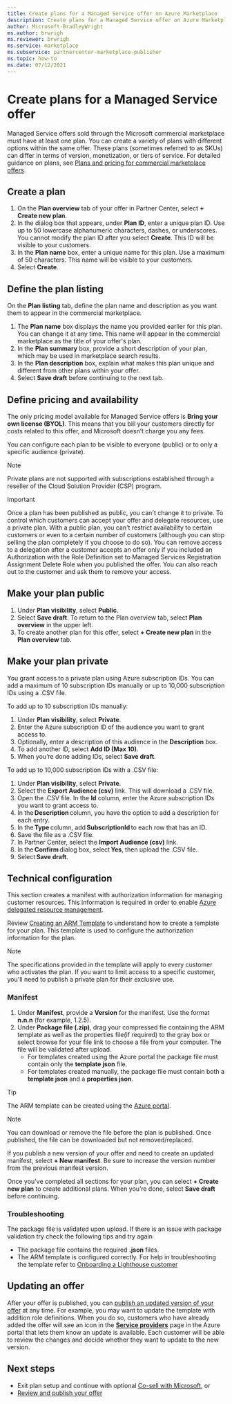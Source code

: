 ```yaml
---
title: Create plans for a Managed Service offer on Azure Marketplace
description: Create plans for a Managed Service offer on Azure Marketplace.
author: Microsoft-BradleyWright
ms.author: brwrigh
ms.reviewer: brwrigh
ms.service: marketplace
ms.subservice: partnercenter-marketplace-publisher
ms.topic: how-to
ms.date: 07/12/2021
---
```


# Create plans for a Managed Service offer

Managed Service offers sold through the Microsoft commercial marketplace must have at least one plan. You can create a variety of plans with different options within the same offer. These plans (sometimes referred to as SKUs) can differ in terms of version, monetization, or tiers of service. For detailed guidance on plans, see [Plans and pricing for commercial marketplace offers](./plans-pricing.md).

## Create a plan

1. On the **Plan overview** tab of your offer in Partner Center, select **+ Create new plan**.
2. In the dialog box that appears, under **Plan ID**, enter a unique plan ID. Use up to 50 lowercase alphanumeric characters, dashes, or underscores. You cannot modify the plan ID after you select **Create**. This ID will be visible to your customers.
3. In the **Plan name** box, enter a unique name for this plan. Use a maximum of 50 characters. This name will be visible to your customers.
4. Select **Create**.

## Define the plan listing

On the **Plan listing** tab, define the plan name and description as you want them to appear in the commercial marketplace.

1. The **Plan name** box displays the name you provided earlier for this plan. You can change it at any time. This name will appear in the commercial marketplace as the title of your offer's plan.
2. In the **Plan summary** box, provide a short description of your plan, which may be used in marketplace search results.
3. In the **Plan description** box, explain what makes this plan unique and different from other plans within your offer.
4. Select **Save draft** before continuing to the next tab.

## Define pricing and availability

The only pricing model available for Managed Service offers is **Bring your own license (BYOL)**. This means that you bill your customers directly for costs related to this offer, and Microsoft doesn’t charge you any fees.

You can configure each plan to be visible to everyone (public) or to only a specific audience (private).

> [!NOTE]
> Private plans are not supported with subscriptions established through a reseller of the Cloud Solution Provider (CSP) program.

> [!IMPORTANT]
> Once a plan has been published as public, you can't change it to private. To control which customers can accept your offer and delegate resources, use a private plan. With a public plan, you can't restrict availability to certain customers or even to a certain number of customers (although you can stop selling the plan completely if you choose to do so). You can remove access to a delegation after a customer accepts an offer only if you included an Authorization with the Role Definition set to Managed Services Registration Assignment Delete Role when you published the offer. You can also reach out to the customer and ask them to remove your access.

## Make your plan public

1. Under **Plan visibility**, select **Public**.
2. Select **Save draft**. To return to the Plan overview tab, select **Plan overview** in the upper left.
3. To create another plan for this offer, select **+ Create new plan** in the **Plan overview** tab.

## Make your plan private

You grant access to a private plan using Azure subscription IDs. You can add a maximum of 10 subscription IDs manually or up to 10,000 subscription IDs using a .CSV file.

To add up to 10 subscription IDs manually:

1. Under **Plan visibility**, select **Private**.
2. Enter the Azure subscription ID of the audience you want to grant access to.
3. Optionally, enter a description of this audience in the **Description** box.
4. To add another ID, select **Add ID (Max 10)**.
5. When you’re done adding IDs, select **Save draft**.

To add up to 10,000 subscription IDs with a .CSV file:

1. Under **Plan visibility**, select **Private**.
2. Select the **Export Audience (csv)** link. This will download a .CSV file.
3. Open the .CSV file. In the **Id** column, enter the Azure subscription IDs you want to grant access to.
4. In the **Description** column, you have the option to add a description for each entry.
5. In the **Type** column, add **SubscriptionId** to each row that has an ID.
6. Save the file as a .CSV file.
7. In Partner Center, select the **Import Audience (csv)** link.
8. In the **Confirm** dialog box, select **Yes**, then upload the .CSV file.
9. Select **Save draft**.

## Technical configuration

This section creates a manifest with authorization information for managing customer resources. This information is required in order to enable [Azure delegated resource management](../lighthouse/concepts/architecture.md).

Review [Creating an ARM Template](../lighthouse/how-to/onboard-customer.md#create-an-azure-resource-manager-template) to understand how to create a template for your plan. This template is used to configure the authorization information for the plan.

> [!NOTE]
> The specifications provided in the template will apply to every customer who activates the plan. If you want to limit access to a specific customer, you'll need to publish a private plan for their exclusive use.

### Manifest

1. Under **Manifest**, provide a **Version** for the manifest. Use the format **n.n.n** (for example, 1.2.5).
2. Under **Package file (.zip)**, drag your compressed fie containing the ARM template as well as the properties file(if required) to the gray box or select browse for your file link to choose a file from your computer. The file will be validated after upload.
    - For templates created using the Azure portal the package file must contain only the **template json** file.
    - For templates created manually, the package file must contain both a **template json** and a **properties json**.  

>[!Tip]
>The ARM template can be created using the [Azure portal](../lighthouse/how-to/onboard-customer.md#create-your-template-in-the-azure-portal).

>[!Note]
>You can download or remove the file before the plan is published. Once published, the file can be downloaded but not removed/replaced.

If you publish a new version of your offer and need to create an updated manifest, select **+ New manifest**. Be sure to increase the version number from the previous manifest version.

Once you've completed all sections for your plan, you can select **+ Create new plan** to create additional plans. When you’re done, select **Save draft** before continuing.

### Troubleshooting

The package file is validated upon upload. If there is an issue with package validation try check the following tips and try again

- The package file contains the required **.json** files.
- The ARM template is configured correctly. For help in troubleshooting the template refer to [Onboarding a Lighthouse customer](../lighthouse/how-to/onboard-customer.md#troubleshooting)

## Updating an offer

After your offer is published, you can [publish an updated version of your offer](update-existing-offer.md) at any time. For example, you may want to update the template with addition role definitions. When you do so, customers who have already added the offer will see an icon in the [**Service providers**](../lighthouse/how-to/view-manage-service-providers.md) page in the Azure portal that lets them know an update is available. Each customer will be able to review the changes and decide whether they want to update to the new version.

## Next steps

- Exit plan setup and continue with optional [Co-sell with Microsoft](./co-sell-overview.md), or
- [Review and publish your offer](review-publish-offer.md)

